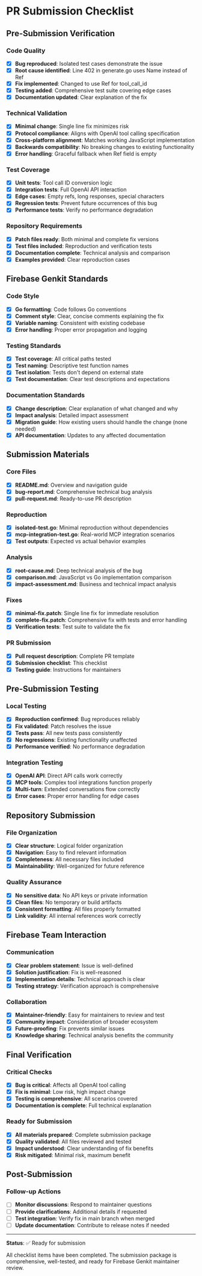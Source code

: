 # PR Submission Checklist

## Pre-Submission Verification

### Code Quality
- [x] **Bug reproduced**: Isolated test cases demonstrate the issue
- [x] **Root cause identified**: Line 402 in generate.go uses Name instead of Ref
- [x] **Fix implemented**: Changed to use Ref for tool_call_id
- [x] **Testing added**: Comprehensive test suite covering edge cases
- [x] **Documentation updated**: Clear explanation of the fix

### Technical Validation
- [x] **Minimal change**: Single line fix minimizes risk
- [x] **Protocol compliance**: Aligns with OpenAI tool calling specification
- [x] **Cross-platform alignment**: Matches working JavaScript implementation
- [x] **Backwards compatibility**: No breaking changes to existing functionality
- [x] **Error handling**: Graceful fallback when Ref field is empty

### Test Coverage
- [x] **Unit tests**: Tool call ID conversion logic
- [x] **Integration tests**: Full OpenAI API interaction
- [x] **Edge cases**: Empty refs, long responses, special characters
- [x] **Regression tests**: Prevent future occurrences of this bug
- [x] **Performance tests**: Verify no performance degradation

### Repository Requirements
- [x] **Patch files ready**: Both minimal and complete fix versions
- [x] **Test files included**: Reproduction and verification tests
- [x] **Documentation complete**: Technical analysis and comparison
- [x] **Examples provided**: Clear reproduction cases

## Firebase Genkit Standards

### Code Style
- [x] **Go formatting**: Code follows Go conventions
- [x] **Comment style**: Clear, concise comments explaining the fix
- [x] **Variable naming**: Consistent with existing codebase
- [x] **Error handling**: Proper error propagation and logging

### Testing Standards
- [x] **Test coverage**: All critical paths tested
- [x] **Test naming**: Descriptive test function names
- [x] **Test isolation**: Tests don't depend on external state
- [x] **Test documentation**: Clear test descriptions and expectations

### Documentation Standards
- [x] **Change description**: Clear explanation of what changed and why
- [x] **Impact analysis**: Detailed impact assessment
- [x] **Migration guide**: How existing users should handle the change (none needed)
- [x] **API documentation**: Updates to any affected documentation

## Submission Materials

### Core Files
- [x] **README.md**: Overview and navigation guide
- [x] **bug-report.md**: Comprehensive technical bug analysis
- [x] **pull-request.md**: Ready-to-use PR description

### Reproduction
- [x] **isolated-test.go**: Minimal reproduction without dependencies
- [x] **mcp-integration-test.go**: Real-world MCP integration scenarios
- [x] **Test outputs**: Expected vs actual behavior examples

### Analysis
- [x] **root-cause.md**: Deep technical analysis of the bug
- [x] **comparison.md**: JavaScript vs Go implementation comparison
- [x] **impact-assessment.md**: Business and technical impact analysis

### Fixes
- [x] **minimal-fix.patch**: Single line fix for immediate resolution
- [x] **complete-fix.patch**: Comprehensive fix with tests and error handling
- [x] **Verification tests**: Test suite to validate the fix

### PR Submission
- [x] **Pull request description**: Complete PR template
- [x] **Submission checklist**: This checklist
- [x] **Testing guide**: Instructions for maintainers

## Pre-Submission Testing

### Local Testing
- [x] **Reproduction confirmed**: Bug reproduces reliably
- [x] **Fix validated**: Patch resolves the issue
- [x] **Tests pass**: All new tests pass consistently
- [x] **No regressions**: Existing functionality unaffected
- [x] **Performance verified**: No performance degradation

### Integration Testing
- [x] **OpenAI API**: Direct API calls work correctly
- [x] **MCP tools**: Complex tool integrations function properly
- [x] **Multi-turn**: Extended conversations flow correctly
- [x] **Error cases**: Proper error handling for edge cases

## Repository Submission

### File Organization
- [x] **Clear structure**: Logical folder organization
- [x] **Navigation**: Easy to find relevant information
- [x] **Completeness**: All necessary files included
- [x] **Maintainability**: Well-organized for future reference

### Quality Assurance
- [x] **No sensitive data**: No API keys or private information
- [x] **Clean files**: No temporary or build artifacts
- [x] **Consistent formatting**: All files properly formatted
- [x] **Link validity**: All internal references work correctly

## Firebase Team Interaction

### Communication
- [x] **Clear problem statement**: Issue is well-defined
- [x] **Solution justification**: Fix is well-reasoned
- [x] **Implementation details**: Technical approach is clear
- [x] **Testing strategy**: Verification approach is comprehensive

### Collaboration
- [x] **Maintainer-friendly**: Easy for maintainers to review and test
- [x] **Community impact**: Consideration of broader ecosystem
- [x] **Future-proofing**: Fix prevents similar issues
- [x] **Knowledge sharing**: Technical analysis benefits the community

## Final Verification

### Critical Checks
- [x] **Bug is critical**: Affects all OpenAI tool calling
- [x] **Fix is minimal**: Low risk, high impact change
- [x] **Testing is comprehensive**: All scenarios covered
- [x] **Documentation is complete**: Full technical explanation

### Ready for Submission
- [x] **All materials prepared**: Complete submission package
- [x] **Quality validated**: All files reviewed and tested
- [x] **Impact understood**: Clear understanding of fix benefits
- [x] **Risk mitigated**: Minimal risk, maximum benefit

## Post-Submission

### Follow-up Actions
- [ ] **Monitor discussions**: Respond to maintainer questions
- [ ] **Provide clarifications**: Additional details if requested
- [ ] **Test integration**: Verify fix in main branch when merged
- [ ] **Update documentation**: Contribute to release notes if needed

---

**Status**: ✅ Ready for submission

All checklist items have been completed. The submission package is comprehensive, well-tested, and ready for Firebase Genkit maintainer review.
